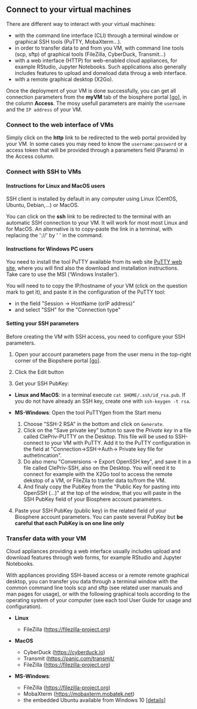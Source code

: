 ## Connect to your virtual machines

There are different way to interact with your virtual machines:
* with the command line interface (CLI) through a terminal window or graphical SSH tools (PuTTY, MobaXterm...).
* in order to transfer data to and from you VM, with command line tools (scp, sftp) of graphical tools (FileZilla, CyberDuck, Transmit...)
* with a web interface (HTTP) for web-enabled cloud appliances, for example RStudio, Jupyter Notebooks. Such applications also generally includes features to upload and donwload data throug a web interface.
* with a remote graphical desktop (X2Go).

Once the deployment of your VM is done successfully, you can get all connection parameters from the **myVM** tab of the biosphere portal
[[go](https://biosphere.france-bioinformatique.fr/cloud)], in the column **Access**. The mosy usefull parameters are mainly the `username` and the `IP address` of your VM.

### Connect to the web interface of VMs

Simply click on the **http** link to be redirected to the web portal provided by your VM. In some cases you may need to know the `username:password` or a access token that will be provided through a parameters field (Params) in the Access column.

### Connect with SSH to VMs

#### Instructions for Linux and MacOS users

SSH client is installed by default in any computer using Linux (CentOS, Ubuntu, Debian,...) or MacOS. 

You can click on the **ssh** link to be redirected to the terminal with an automatic SSH connection to  your VM. It will work for most most Linux and for MacOS. An alternative is to copy-paste the link in a terminal, with replacing the '://' by ' ' in the command.

#### Instructions for Windows PC users

You need to install the tool PuTTY available from its web site [PuTTY web site](http://www.putty.org/),
where you will find also the download and installation instructions. Take care to use the MSI (‘Windows Installer’).

You will need to to copy the IP/hostname of your VM (click on the question mark to get it), and paste it in the configuration of the PuTTY tool:
  * in the field "Session -> HostName (orIP address)"
  * and select "SSH" for the "Connection type"

#### Setting your SSH parameters

Before creating the VM with SSH access, you need to configure your SSH parameters.

1. Open your account parameters page from the user menu in the top-right corner of the Biopshere portal
[[go](https://biosphere.france-bioinformatique.fr/cloudweb_account/settings/)].

2. Click the Edit button

3. Get your SSH PubKey:

  * **Linux and MacOS**: in a terminal execute `cat $HOME/.ssh/id_rsa.pub`.
If you do not have already an SSH key, create one with `ssh-keygen -t rsa`.

  * **MS-Windows**: Open the tool PuTTYgen from the Start menu
    1. Choose "SSH-2 RSA" in the bottom and click on `Generate`.
    2. Click on the "Save private key" button to save the *Private key* in a file called ClePriv-PUTTY on the Desktop.
  This file will be used to SSH-connect to your VM with PuTTY. Add it to the PuTTY configuration in the field at
  "Connection->SSH->Auth-> Private key file for authetincation".
    3. Do also menu "Conversions -> Export OpenSSH key", and save it in a file called ClePriv-SSH, also on the Desktop.
  You will need it to connect for example with the X2Go tool to access the remote dekstop of a VM, or FileZila to tranfer data to/from the VM.
    4. And finaly copy the PubKey from the "Public Key for pasting into OpenSSH (...)" at the top of the window, that you will paste in the SSH PubKey field of your Biosphere account parameters.

4. Paste your SSH PubKey (public key) in the related field of your Biosphere account parameters. You can paste several PubKey but
**be careful that each PubKey is on one line only**

### Transfer data with your VM

Cloud appliances providing a web interface usually includes upload and download features through web forms, for example RStudio and Jupyter Notebooks.

With appliances providing SSH-based access or a remote remote graphical desktop, you can transfer you data through a terminal window with the common command line tools scp and sftp (see related user manuals and man pages for usage), or with the following graphical tools according to the operating system of your computer (see each tool User Guide for usage and configuration).

* **Linux**
  - FileZilla (https://filezilla-project.org)

* **MacOS**
  - CyberDuck (https://cyberduck.io)
  - Transmit (https://panic.com/transmit/
  - FileZilla (https://filezilla-project.org)

* **MS-Windows**:
  - FileZilla (https://filezilla-project.org)
  - MobaXterm (https://mobaxterm.mobatek.net)
  - the embedded Ubuntu available from Windows 10 [[details](https://docs.microsoft.com/en-us/windows/wsl/install-win10)]



